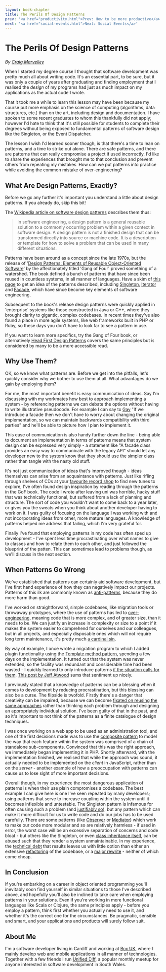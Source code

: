 ```yaml
---
layout: book-chapter
title: The Perils Of Design Patterns
prev: '<a href="productivity.html">Prev: How to be more productive</a>'
next: '<a href="social-events.html">Next: Social Events</a>'
---
```


# The Perils Of Design Patterns

_By [Craig Marvelley](#about_me)_

When I started my degree course I thought that software development was pretty much all about writing code. It's an essential part, to be sure, but it was only a couple of years after graduating and finding employment that I realised the _design_ of my programs had just as much impact on my applications as the actual code I wrote.

That it took me a while to learn this lesson may have been because my course put more emphasis on the science of computing (algorithms, data structures, etc.) than on the art, including design and documentation. I have spoken to some recent graduates to whom this thankfully did not apply; however I'd hate to think that it's still possible for students to complete their degrees without being exposed to fundamental patterns of software design like the Singleton, or the Event Dispatcher.

The lesson I wish I'd learned sooner though, is that there's a time to lean on patterns, and a time to strike out alone. There are safe patterns, and there are patterns that can really compromise a project if used incorrectly. I'd like to share the experiences that brought me to that conclusion and prevent others from repeating my mistakes. How can we put patterns into practice while avoiding the common mistake of over-engineering?

## What Are Design Patterns, Exactly?

Before we go any further it's important you understand a little about design patterns. If you already do, skip this bit!

The [Wikipedia article on software design patterns](http://en.wikipedia.org/wiki/Software_design_pattern) describes them thus:

> In software engineering, a design pattern is a general reusable solution to a commonly occurring problem within a given context in software design. A design pattern is not a finished design that can be transformed directly into source or machine code. It is a description or template for how to solve a problem that can be used in many different situations.

Patterns have been around as a concept since the late 1970s, but the release of '[Design Patterns: Elements of Reusable Object-Oriented Software](http://books.google.co.uk/books/about/Design_Patterns.html?id=6oHuKQe3TjQC)' by the affectionately titled 'Gang of Four' proved something of a watershed. The book defined a bunch of patterns that have since been reused in countless systems, in all manner of languages. Have a skim of [this page](http://en.wikipedia.org/wiki/Design_Patterns#Patterns_by_Type) to get an idea of the patterns described, including [Singleton](http://en.wikipedia.org/wiki/Singleton_pattern), [Iterator](http://en.wikipedia.org/wiki/Iterator_pattern) and [Facade](http://en.wikipedia.org/wiki/Facade_pattern), which have since become key elements of software engineering.

Subsequent to the book's release design patterns were quickly applied in 'enterprise' systems like those constructed in Java or C++, where they brought clarity to gigantic, complex codebases. In recent times they've also found a place in more agile systems, like web frameworks built in PHP or Ruby, so these days you don't have to look far to see a pattern in use.

If you want to learn more specifics, try the Gang of Four book, or alternatively [Head First Design Patterns](http://shop.oreilly.com/product/9780596007126.do) covers the same principles but is considered by many to be a more accessible read.

## Why Use Them?

OK, so we know what patterns are. Before we get into the pitfalls, let's quickly consider why we bother to use them at all. What advantages do we gain by employing them?

For me, the most important benefit is easy communication of ideas. Say I'm discussing with my workmates how best to approach implementing a system - by referencing patterns we can debate the options without having to write illustrative pseudocode. For example I can say to [Gav](https://twitter.com/gavd_uk) "If we introduce a facade then we don't have to worry about changing the original implementation, so we can maintain backwards compatibility with third parties" and he'll be able to picture how I plan to implement it.

This ease of communication is also handy further down the line - being able to document an implementation in terms of patterns means that system design can be expressed very simply - a statement like "A facade class provides an easy way to communicate with the legacy API" should let any developer new to the system know that they should use the simpler class rather than tangle with the nasty old stuff.

It's not just communication of ideas that's improved though - ideas themselves can arise from an acquaintance with patterns. Just like rifling through shelves of CDs at your [favourite record shop](http://www.spillersrecords.co.uk/) to find new tunes to explore, I've often found design inspiration by reading through the patterns in the GoF book. The code I wrote after leaving uni was horrible, hacky stuff that was technically functional, but suffered from a lack of planning and structure. The sort of code you wouldn't want to come back to a year later, or gives you the sweats when you think about another developer having to work on it. I was guilty of focusing on the language I was working with and not incorporating ideas from other, more mature languages. A knowledge of patterns helped me address that failing, which I'm very grateful for.

Finally I've found that employing patterns in my code has often sped up development - I've spent less time procrastinating over what names to give to classes and how to relate them to each other, and just followed the blueprint of the patten. This can sometimes lead to problems though, as we'll discuss in the next section.

## When Patterns Go Wrong

We've established that patterns can certainly aid software development, but I've first hand experience of how they can negatively impact our projects. Patterns of this ilk are commonly known as [anti-patterns](http://en.wikipedia.org/wiki/Anti-pattern#Software_engineering), because they do more harm than good.

I've worked on straightforward, simple codebases, like migration tools or throwaway prototypes, where the use of patterns has led to [over-engineering](http://discuss.joelonsoftware.com/default.asp?joel.3.392075.30), meaning code that is more complex, and of greater size, than it needs to be. We can justify an increase in complexity or size to a point if it makes the system easier to comprehend for ourselves and our colleagues, but in all projects, and especially disposable ones which will not require long term maintenance, it's pretty much [a cardinal sin](http://en.wikipedia.org/wiki/Accidental_complexity).

By way of example, I once wrote a migration program to which I added plugin functionality using the [Template method pattern](http://en.wikipedia.org/wiki/Template_method_pattern), spending a few days on the implementation. It turned out that the system was never extended, so the facility was redundant and considerable time had been wasted - I quickly learned to only introduce patterns [if the situation calls for them](http://en.wikipedia.org/wiki/Cargo_cult_programming). [This post by Jeff Atwood](http://www.codinghorror.com/blog/2005/09/head-first-design-patterns.html) sums that sentiment up nicely.

I previously stated that a knowledge of patterns can be a blessing when it comes to development by reducing procrastination, but this blessing can also be a curse. The flipside is twofold. Firstly there's a danger that creativity can be impaired, because we can become [fixated on reusing the same approaches](http://en.wikipedia.org/wiki/Golden_hammer) rather than thinking each problem through and designing an appropriately individual solution. I've been guilty of that in the past, and so it's important to not think of the patterns as a finite catalogue of design techniques.

I was once working on a web app to be used as an administration tool, and one of the first decisions made was to use the [composite pattern](http://en.wikipedia.org/wiki/Composite_pattern) to model the way that each feature within the system was comprised of a chain of standalone sub-components. Convinced that this was the right approach, we immediately began implementing it in PHP. Shortly afterward, with the implementation finished, we realised that while the approach was sound, it actually needed to be implemented on the *client* in JavaScript, rather than on the *server* - another example of how a preoccupation with patterns can cause us to lose sight of more important decisions.

Overall though, in my experience the most dangerous application of patterns is when their use plain compromises a codebase. The best example I can give here is one I've seen repeated by many developers; using patterns that serve to increase coupling within the system until it becomes inflexible and untestable. The Singleton pattern is infamous for often causing such a problem (and [justifiably so](http://stackoverflow.com/a/1020384/198846)), but any pattern which can make it more difficult for us to write code and do our jobs has to be used carefully. There are some patterns (like [Observer](http://en.wikipedia.org/wiki/Observer_pattern) or [Mediator](http://en.wikipedia.org/wiki/Mediator_pattern)) which work to make our code more modular and so are relatively harmless - if used in error, the worst case will be an excessive separation of concerns and code bloat - but others like the Singleton, or even [class inheritance itself](http://craigpardey.com/wp/2012/07/anti-pattern-re-use-through-inheritance/), can be abused such that they render a system unmaintainable. In my experience, the [technical debt](http://en.wikipedia.org/wiki/Technical_debt) that results leaves us with little option than either an extensive [refactoring](https://en.wikipedia.org/wiki/Code_refactoring) of the codebase, or a [major rewrite](http://onstartups.com/tabid/3339/bid/97052/How-To-Survive-a-Ground-Up-Rewrite-Without-Losing-Your-Sanity.aspx) - neither of which come cheap.

## In Conclusion

If you're embarking on a career in object oriented programming you'll inevitably soon find yourself in similar situations to those I've described above, and hopefully you'll also be inclined to take care when employing patterns in your solutions. Even if you're working in more functional languages like Scala or Clojure, the same principles apply - before you employ a pattern, think first whether you actually need to use it, and whether it's the correct one for the circumstances. Be pragmatic, sensible and smart, and your applications and products will surely follow suit.

## About Me

I'm a software developer living in Cardiff and working at [Box UK](http://www.boxuk.com), where I mainly develop web and mobile applications in all manner of technologies. Together with a few friends I run [Unified Diff](http://unifieddiff.co.uk), a popular monthly meetup for anyone interested in software development in South Wales.


